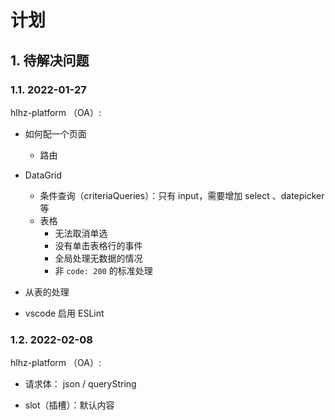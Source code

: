 # 计划

## 1. 待解决问题

### 1.1. 2022-01-27

hlhz-platform （OA）:

* 如何配一个页面
  * 路由

* DataGrid
  * 条件查询（criteriaQueries）：只有 input，需要增加 select 、datepicker 等
  * 表格
    * 无法取消单选
    * 没有单击表格行的事件
    * 全局处理无数据的情况
    * 非 `code: 200` 的标准处理

* 从表的处理

* vscode 启用 ESLint


### 1.2. 2022-02-08

hlhz-platform （OA）:

* 请求体： json / queryString

* slot（插槽）：默认内容